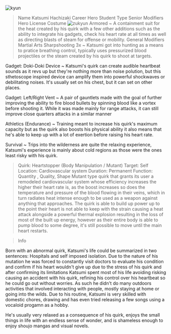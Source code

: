![kyun](https://static.zerochan.net/Kokonose.%22Konoha%22.Haruka.full.1984109.jpg)
>Name
Katsumi Hachizaki
>Career
Hero Student 
>Type
Senior 
>Modifiers
Hero License 
>Costume
![zukyun](https://cdna.artstation.com/p/assets/images/images/011/675/932/large/las-91214-rea.jpg?1530803745)
Armored 
~ A containment suit for the heat created by his quirk with a few other additions such as the ability to integrate his gadgets, check his heart rate at all times as well as directing blasts of steam for offense or mobility. 
>General Modifiers
Martial Arts
Sharpshooting 3x
~ Katsumi got into hunting as a means to pratice breathing control, typically uses pressurized blood projectiles or the steam created by his quirk to shoot at targets. 

Gadget: Doki-Doki Device 
~ Katsumi's quirk can create audible heartbeat sounds as it revs up but they're nothing more than noise polution, but this sthetoscope inspired device can amplify them into powerful shockwaves or debilitating noises. It's usually set on his chest, but it can set on other places. 

Gadget: Left/Right Vent
~ A pair of gauntlets made with the goal of further improving the ability to fire blood bullets by spinning blood like a vortex before shooting it. While it was made mainly for range attacks, it can still improve close quarters attacks in a similar manner

Athletics (Endurance) 
~ Training meant to increase his quirk's maximum capacity but as the quirk also boosts his physical ability it also means that he's able to keep up with a lot of exertion before raising his heart rate. 

Survival 
~ Trips into the wilderness are quite the relaxing experience,  Katsumi's experience is mainly about cold regions as those were the ones least risky with his quirk. 
>Quirk: Heartstopper (Body Manipulation / Mutant)
>Target: Self 
>Location: Cardiovascular system 
>Duration: Permanent
>Function: Quantity , Quality,  Shape 
Mutant type quirk that grants its user a remodeled cardiovascular system whose efficiency increases the higher their heart rate is, as  the boost increases so does the temperature and pressure of the blood flowing in their veins, which in turn radiates heat intense enough to be used as a weapon against anything that approaches.  The quirk is able to build up power up to the point their heart is not able to keep with the strain causing a heat attack alongside a powerful thermal explosion resulting in the loss of most of the built up energy, however as their entire body is able to pump blood to some degree, it's still possible to move until the main heart restarts.

>Info

Born with an abnormal quirk, Katsumi's life could be summarized in two sentences: Hospitals and self imposed isolation. Due to the nature of his mutation he was forced to constantly visit doctors to evaluate his condition and confirm if his heart wouldn't give up due to the stress of his quirk and after confirming its limitations Katsumi spent most of his life avoiding risking causing an accident with his quirk, refining his control over his heartbeat so he could go out without worries. As such he didn't do many outdoors activities that involved interacting with people, mostly staying at home or going into the wilds. Due to his routine, Katsumi is very skilled with domestic chores, drawing and has even tried releasing a few songs using a vocaloid progamn as a hobby.

He's usually very relaxed as a consequence of his quirk, enjoys the small things in life with an endless sense of wonder, and is shameless enough to enjoy shoujo mangas and visual novels.